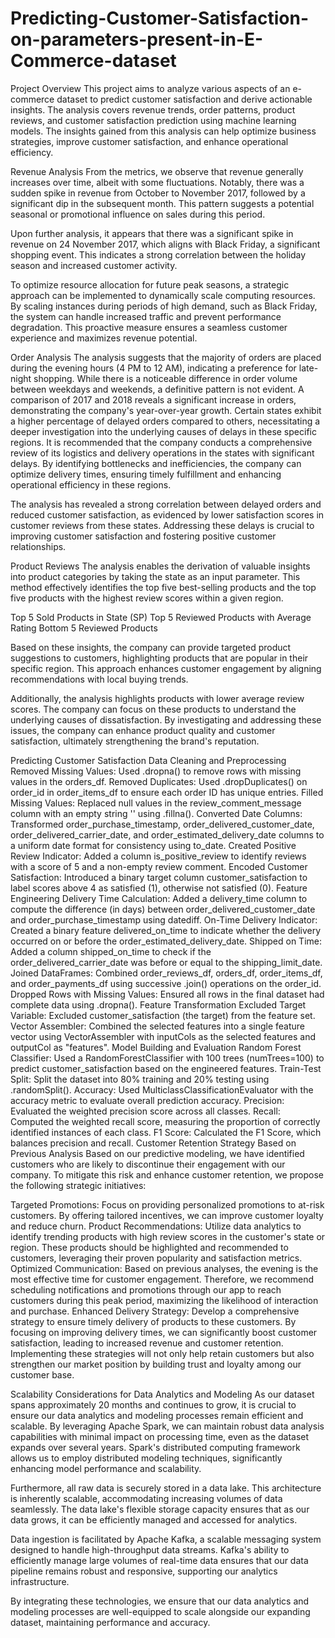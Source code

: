# Predicting-Customer-Satisfaction-on-parameters-present-in-E-Commerce-dataset

Project Overview
This project aims to analyze various aspects of an e-commerce dataset to predict customer satisfaction and derive actionable insights. The analysis covers revenue trends, order patterns, product reviews, and customer satisfaction prediction using machine learning models. The insights gained from this analysis can help optimize business strategies, improve customer satisfaction, and enhance operational efficiency.

Revenue Analysis
From the metrics, we observe that revenue generally increases over time, albeit with some fluctuations. Notably, there was a sudden spike in revenue from October to November 2017, followed by a significant dip in the subsequent month. This pattern suggests a potential seasonal or promotional influence on sales during this period.

Upon further analysis, it appears that there was a significant spike in revenue on 24 November 2017, which aligns with Black Friday, a significant shopping event. This indicates a strong correlation between the holiday season and increased customer activity.

To optimize resource allocation for future peak seasons, a strategic approach can be implemented to dynamically scale computing resources. By scaling instances during periods of high demand, such as Black Friday, the system can handle increased traffic and prevent performance degradation. This proactive measure ensures a seamless customer experience and maximizes revenue potential.

Order Analysis
The analysis suggests that the majority of orders are placed during the evening hours (4 PM to 12 AM), indicating a preference for late-night shopping.
While there is a noticeable difference in order volume between weekdays and weekends, a definitive pattern is not evident.
A comparison of 2017 and 2018 reveals a significant increase in orders, demonstrating the company's year-over-year growth.
Certain states exhibit a higher percentage of delayed orders compared to others, necessitating a deeper investigation into the underlying causes of delays in these specific regions.
It is recommended that the company conducts a comprehensive review of its logistics and delivery operations in the states with significant delays. By identifying bottlenecks and inefficiencies, the company can optimize delivery times, ensuring timely fulfillment and enhancing operational efficiency in these regions.

The analysis has revealed a strong correlation between delayed orders and reduced customer satisfaction, as evidenced by lower satisfaction scores in customer reviews from these states. Addressing these delays is crucial to improving customer satisfaction and fostering positive customer relationships.

Product Reviews
The analysis enables the derivation of valuable insights into product categories by taking the state as an input parameter. This method effectively identifies the top five best-selling products and the top five products with the highest review scores within a given region.

Top 5 Sold Products in State (SP)
Top 5 Reviewed Products with Average Rating
Bottom 5 Reviewed Products

Based on these insights, the company can provide targeted product suggestions to customers, highlighting products that are popular in their specific region. This approach enhances customer engagement by aligning recommendations with local buying trends.

Additionally, the analysis highlights products with lower average review scores. The company can focus on these products to understand the underlying causes of dissatisfaction. By investigating and addressing these issues, the company can enhance product quality and customer satisfaction, ultimately strengthening the brand's reputation.

Predicting Customer Satisfaction
Data Cleaning and Preprocessing
Removed Missing Values: Used .dropna() to remove rows with missing values in the orders_df.
Removed Duplicates: Used .dropDuplicates() on order_id in order_items_df to ensure each order ID has unique entries.
Filled Missing Values: Replaced null values in the review_comment_message column with an empty string '' using .fillna().
Converted Date Columns: Transformed order_purchase_timestamp, order_delivered_customer_date, order_delivered_carrier_date, and order_estimated_delivery_date columns to a uniform date format for consistency using to_date.
Created Positive Review Indicator: Added a column is_positive_review to identify reviews with a score of 5 and a non-empty review comment.
Encoded Customer Satisfaction: Introduced a binary target column customer_satisfaction to label scores above 4 as satisfied (1), otherwise not satisfied (0).
Feature Engineering
Delivery Time Calculation: Added a delivery_time column to compute the difference (in days) between order_delivered_customer_date and order_purchase_timestamp using datediff.
On-Time Delivery Indicator: Created a binary feature delivered_on_time to indicate whether the delivery occurred on or before the order_estimated_delivery_date.
Shipped on Time: Added a column shipped_on_time to check if the order_delivered_carrier_date was before or equal to the shipping_limit_date.
Joined DataFrames: Combined order_reviews_df, orders_df, order_items_df, and order_payments_df using successive .join() operations on the order_id.
Dropped Rows with Missing Values: Ensured all rows in the final dataset had complete data using .dropna().
Feature Transformation
Excluded Target Variable: Excluded customer_satisfaction (the target) from the feature set.
Vector Assembler: Combined the selected features into a single feature vector using VectorAssembler with inputCols as the selected features and outputCol as "features".
Model Building and Evaluation
Random Forest Classifier: Used a RandomForestClassifier with 100 trees (numTrees=100) to predict customer_satisfaction based on the engineered features.
Train-Test Split: Split the dataset into 80% training and 20% testing using .randomSplit().
Accuracy: Used MulticlassClassificationEvaluator with the accuracy metric to evaluate overall prediction accuracy.
Precision: Evaluated the weighted precision score across all classes.
Recall: Computed the weighted recall score, measuring the proportion of correctly identified instances of each class.
F1 Score: Calculated the F1 Score, which balances precision and recall.
Customer Retention Strategy Based on Previous Analysis
Based on our predictive modeling, we have identified customers who are likely to discontinue their engagement with our company. To mitigate this risk and enhance customer retention, we propose the following strategic initiatives:

Targeted Promotions: Focus on providing personalized promotions to at-risk customers. By offering tailored incentives, we can improve customer loyalty and reduce churn.
Product Recommendations: Utilize data analytics to identify trending products with high review scores in the customer's state or region. These products should be highlighted and recommended to customers, leveraging their proven popularity and satisfaction metrics.
Optimized Communication: Based on previous analyses, the evening is the most effective time for customer engagement. Therefore, we recommend scheduling notifications and promotions through our app to reach customers during this peak period, maximizing the likelihood of interaction and purchase.
Enhanced Delivery Strategy: Develop a comprehensive strategy to ensure timely delivery of products to these customers. By focusing on improving delivery times, we can significantly boost customer satisfaction, leading to increased revenue and customer retention.
Implementing these strategies will not only help retain customers but also strengthen our market position by building trust and loyalty among our customer base.

Scalability Considerations for Data Analytics and Modeling
As our dataset spans approximately 20 months and continues to grow, it is crucial to ensure our data analytics and modeling processes remain efficient and scalable. By leveraging Apache Spark, we can maintain robust data analysis capabilities with minimal impact on processing time, even as the dataset expands over several years. Spark's distributed computing framework allows us to employ distributed modeling techniques, significantly enhancing model performance and scalability.

Furthermore, all raw data is securely stored in a data lake. This architecture is inherently scalable, accommodating increasing volumes of data seamlessly. The data lake's flexible storage capacity ensures that as our data grows, it can be efficiently managed and accessed for analytics.

Data ingestion is facilitated by Apache Kafka, a scalable messaging system designed to handle high-throughput data streams. Kafka's ability to efficiently manage large volumes of real-time data ensures that our data pipeline remains robust and responsive, supporting our analytics infrastructure.

By integrating these technologies, we ensure that our data analytics and modeling processes are well-equipped to scale alongside our expanding dataset, maintaining performance and accuracy.
